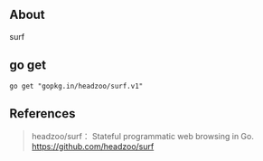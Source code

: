 ## About

surf

## go get

```
go get "gopkg.in/headzoo/surf.v1"
```

## References

> headzoo/surf： Stateful programmatic web browsing in Go.  
> https://github.com/headzoo/surf
